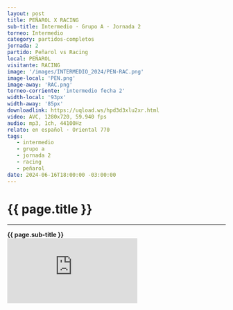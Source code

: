 ```yaml
---
layout: post
title: PEÑAROL X RACING
sub-title: Intermedio · Grupo A · Jornada 2
torneo: Intermedio
category: partidos-completos
jornada: 2 
partido: Peñarol vs Racing
local: PEÑAROL
visitante: RACING
image: '/images/INTERMEDIO_2024/PEN-RAC.png'
image-local: 'PEN.png'
image-away: 'RAC.png'
torneo-corriente: 'intermedio fecha 2'
width-local: '93px'
width-away: '85px'
downloadlink: https://uqload.ws/hpd3d3xlu2xr.html
video: AVC, 1280x720, 59.940 fps
audio: mp3, 1ch, 44100Hz
relato: en español · Oriental 770
tags:
   - intermedio
   - grupo a
   - jornada 2
   - racing
   - peñarol
date: 2024-06-16T18:00:00 -03:00:00
---
```


<html>
<div class="mt-5 mb-4 dyuthi_regular"> 
    <h1 class="text-success kustom_culture"> 
                {{ page.title }} 
    </h1>
    <hr> 
    <strong>{{ page.sub-title }}</strong>
     
</div>
<div class="embed-responsive embed-responsive-16by9"><iframe allow="accelerometer; autoplay; clipboard-write; encrypted-media; gyroscope; picture-in-picture; web-share" allowfullscreen="" data-td-src-property="https://www.youtube.com/embed/UTJTXJcFEQs?feature=oembed" frameborder="0" class="youtube mb-10 w-100 h-100" referrerpolicy="strict-origin-when-cross-origin" src="https://uqload.ws/embed-hpd3d3xlu2xr.html" title="OBSESIONADOS"></iframe></div>
</html>
